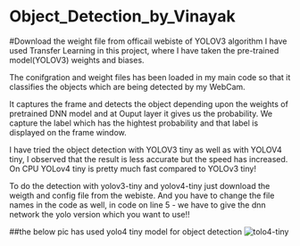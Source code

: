 # Object_Detection_by_Vinayak

#Download the weight file from officail webiste of YOLOV3 algorithm
I have used Transfer Learning in this project, where I have taken the pre-trained model(YOLOV3) weights and biases.

The conifgration and weight files has been loaded in my main code so that it classifies the objects which are being detected by my WebCam.

It captures the frame and detects the object depending upon the weights of pretrained DNN model and at Ouput layer it gives us the probability.
We capture the label which has the hightest probability and that label is displayed on the frame window.


I have tried the object detection with YOLOV3 tiny as well as with YOLOV4 tiny, I observed that the result is less accurate but the speed has increased.
On CPU YOLov4 tiny is pretty much fast compared to YOLOv3 tiny!

To do the detection with yolov3-tiny and yolov4-tiny just download the weigth and config file from the webiste.
And you have to change the file names in the code as well, in code on line 5 - we have to give the dnn network the yolo version which you want to use!!

##the below pic has used yolo4 tiny model for object detection
![tolo4-tiny](https://user-images.githubusercontent.com/92587549/139331930-bcf5d398-8ee6-4c68-9296-f773b10099d0.jpeg)
